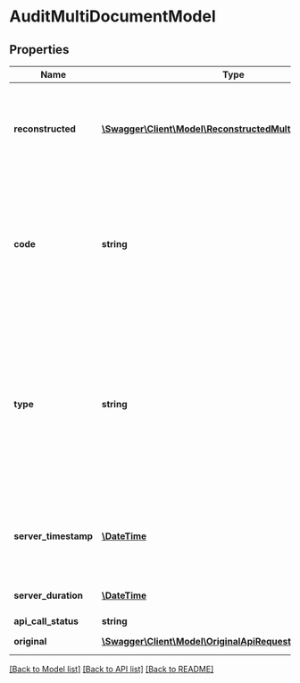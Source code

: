 # AuditMultiDocumentModel

## Properties
Name | Type | Description | Notes
------------ | ------------- | ------------- | -------------
**reconstructed** | [**\Swagger\Client\Model\ReconstructedMultiDocumentModel**](ReconstructedMultiDocumentModel.md) | Reconstructed API request/response pair that can be used to adjust or re-create this MultiDocument transaction. | [optional] 
**code** | **string** | Represents the unique code of this MultiDocument transaction.                A MultiDocument transaction is uniquely identified by its &#x60;accountId&#x60;, &#x60;code&#x60;, and &#x60;type&#x60;. | [optional] 
**type** | **string** | Represents the document type of this MultiDocument transaction.  For more information about  document types, see [DocumentType](https://developer.avalara.com/api-reference/avatax/rest/v2/models/enums/DocumentType/).                A MultiDocument transaction is uniquely identified by its &#x60;accountId&#x60;, &#x60;code&#x60;, and &#x60;type&#x60;. | [optional] 
**server_timestamp** | [**\DateTime**](\DateTime.md) | Server timestamp, in UTC, of the date/time when the original transaction was created | [optional] 
**server_duration** | [**\DateTime**](\DateTime.md) | Length of time the original API call took | [optional] 
**api_call_status** | **string** | api call status | [optional] 
**original** | [**\Swagger\Client\Model\OriginalApiRequestResponseModel**](OriginalApiRequestResponseModel.md) | Original API request/response | [optional] 

[[Back to Model list]](../README.md#documentation-for-models) [[Back to API list]](../README.md#documentation-for-api-endpoints) [[Back to README]](../README.md)


